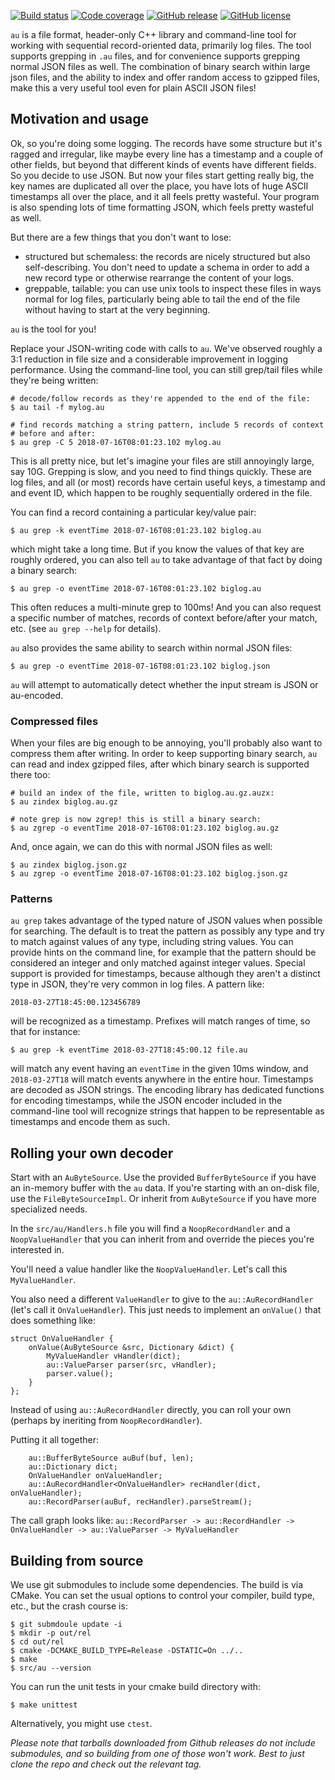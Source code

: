 [![Build status](https://github.com/hellige/au/actions/workflows/ci.yml/badge.svg)](https://github.com/hellige/au/actions?workflow=CI)
[![Code coverage](https://codecov.io/gh/hellige/au/branch/master/graph/badge.svg)](https://codecov.io/gh/hellige/au)
[![GitHub release](https://img.shields.io/github/v/release/hellige/au?include_prereleases&sort=semver)](https://github.com/hellige/au/releases)
[![GitHub license](https://img.shields.io/github/license/hellige/au)](https://github.com/hellige/au/blob/master/LICENSE)

`au` is a file format, header-only C++ library and command-line tool for
working with sequential record-oriented data, primarily log files. The tool
supports grepping in `.au` files, and for convenience supports grepping normal
JSON files as well. The combination of binary search within large json files,
and the ability to index and offer random access to gzipped files, make this a
very useful tool even for plain ASCII JSON files!


## Motivation and usage

Ok, so you're doing some logging. The records have some structure but it's
ragged and irregular, like maybe every line has a timestamp and a couple of
other fields, but beyond that different kinds of events have different fields.
So you decide to use JSON. But now your files start getting really big, the key
names are duplicated all over the place, you have lots of huge ASCII timestamps
all over the place, and it all feels pretty wasteful. Your program is also
spending lots of time formatting JSON, which feels pretty wasteful as well.

But there are a few things that you don't want to lose:
 - structured but schemaless: the records are nicely structured but also
   self-describing. You don't need to update a schema in order to add a new
   record type or otherwise rearrange the content of your logs.
 - greppable, tailable: you can use unix tools to inspect these files in ways
   normal for log files, particularly being able to tail the end of the file
   without having to start at the very beginning.
   
`au` is the tool for you!

Replace your JSON-writing code with calls to `au`. We've observed roughly a 3:1
reduction in file size and a considerable improvement in logging performance.
Using the command-line tool, you can still grep/tail files while they're being
written:

    # decode/follow records as they're appended to the end of the file:
    $ au tail -f mylog.au

    # find records matching a string pattern, include 5 records of context
    # before and after:
    $ au grep -C 5 2018-07-16T08:01:23.102 mylog.au

This is all pretty nice, but let's imagine your files are still annoyingly
large, say 10G.  Grepping is slow, and you need to find things quickly. These
are log files, and all (or most) records have certain useful keys, a timestamp
and and event ID, which happen to be roughly sequentially ordered in the file.

You can find a record containing a particular key/value pair:

    $ au grep -k eventTime 2018-07-16T08:01:23.102 biglog.au
    
which might take a long time. But if you know the values of that key are
roughly ordered, you can also tell `au` to take advantage of that fact by doing
a binary search:

    $ au grep -o eventTime 2018-07-16T08:01:23.102 biglog.au
    
This often reduces a multi-minute grep to 100ms! And you can also request
a specific number of matches, records of context before/after your match, etc.
(see `au grep --help` for details).

`au` also provides the same ability to search within normal JSON files:

    $ au grep -o eventTime 2018-07-16T08:01:23.102 biglog.json

`au` will attempt to automatically detect whether the input stream is JSON
or au-encoded.

### Compressed files

When your files are big enough to be annoying, you'll probably also want to
compress them after writing.  In order to keep supporting binary search, `au`
can read and index gzipped files, after which binary search is supported there
too:

    # build an index of the file, written to biglog.au.gz.auzx:
    $ au zindex biglog.au.gz

    # note grep is now zgrep! this is still a binary search:
    $ au zgrep -o eventTime 2018-07-16T08:01:23.102 biglog.au.gz

And, once again, we can do this with normal JSON files as well:

    $ au zindex biglog.json.gz
    $ au zgrep -o eventTime 2018-07-16T08:01:23.102 biglog.json.gz


### Patterns

`au grep` takes advantage of the typed nature of JSON values when possible for
searching. The default is to treat the pattern as possibly any type and try to
match against values of any type, including string values. You can provide
hints on the command line, for example that the pattern should be considered an
integer and only matched against integer values. Special support is provided
for timestamps, because although they aren't a distinct type in JSON, they're
very common in log files. A pattern like:
    
    2018-03-27T18:45:00.123456789
    
will be recognized as a timestamp. Prefixes will match ranges of time, so that
for instance:

    $ au grep -k eventTime 2018-03-27T18:45:00.12 file.au
    
will match any event having an `eventTime` in the given 10ms window, and
`2018-03-27T18` will match events anywhere in the entire hour. Timestamps are
decoded as JSON strings. The encoding library has dedicated functions for
encoding timestamps, while the JSON encoder included in the command-line tool
will recognize strings that happen to be representable as timestamps and encode
them as such.

## Rolling your own decoder

Start with an `AuByteSource`. Use the provided `BufferByteSource` if you have an
in-memory buffer with the `au` data. If you're starting with an on-disk file,
use the `FileByteSourceImpl`. Or inherit from `AuByteSource` if you have more
specialized needs.

In the `src/au/Handlers.h` file you will find a `NoopRecordHandler` and a
`NoopValueHandler` that you can inherit from and override the pieces you're
interested in.

You'll need a value handler like the `NoopValueHandler`. Let's call this
`MyValueHandler`.

You also need a different `ValueHandler` to give to the `au::AuRecordHandler`
(let's call it `OnValueHandler`). This just needs to implement an `onValue()`
that does something like:
```
struct OnValueHandler {
    onValue(AuByteSource &src, Dictionary &dict) {
        MyValueHandler vHandler(dict);
        au::ValueParser parser(src, vHandler);
        parser.value();
    }
};
```

Instead of using `au::AuRecordHandler` directly, you can roll your own (perhaps
by ineriting from `NoopRecordHandler`).

Putting it all together:
```
    au::BufferByteSource auBuf(buf, len);
    au::Dictionary dict;
    OnValueHandler onValueHandler;
    au::AuRecordHandler<OnValueHandler> recHandler(dict, onValueHandler);
    au::RecordParser(auBuf, recHandler).parseStream();
```

The call graph looks like:
`au::RecordParser -> au::RecordHandler -> OnValueHandler -> au::ValueParser -> MyValueHandler`

## Building from source

We use git submodules to include some dependencies. The build is via CMake. You
can set the usual options to control your compiler, build type, etc., but the
crash course is:

    $ git submdoule update -i
    $ mkdir -p out/rel
    $ cd out/rel
    $ cmake -DCMAKE_BUILD_TYPE=Release -DSTATIC=On ../..
    $ make
    $ src/au --version

You can run the unit tests in your cmake build directory with:

    $ make unittest

Alternatively, you might use `ctest`.

_Please note that tarballs downloaded from Github releases do not include
submodules, and so building from one of those won't work. Best to just clone
the repo and check out the relevant tag._
